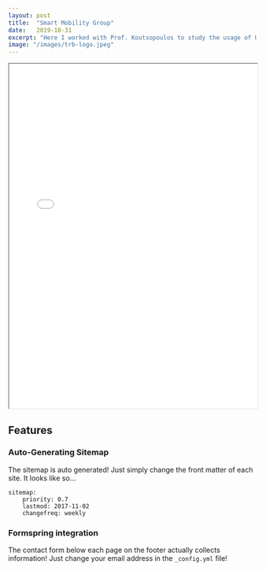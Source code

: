 ```yaml
---
layout: post
title:  "Smart Mobility Group"
date:   2019-10-31
excerpt: "Here I worked with Prof. Koutsopoulos to study the usage of Uber and Lyft"
image: "/images/trb-logo.jpeg"
---
```


<iframe src="{{ "/assets/resume/TRB.pdf" | absolute_url }}" alt="" frameborder="2" width="100%" height="700px"></iframe>


## Features
### Auto-Generating Sitemap
The sitemap is auto generated! Just simply change the front matter of each site. It looks like so...
```
sitemap:
    priority: 0.7
    lastmod: 2017-11-02
    changefreq: weekly
```
### Formspring integration
The contact form below each page on the footer actually collects information! Just change your email address in the ```_config.yml``` file!
